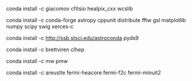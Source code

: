 conda install -c giacomov cfitsio healpix_cxx wcslib

conda install -c conda-forge astropy cppunit distribute fftw gsl matplotlib numpy scipy swig xerces-c

conda install -c http://ssb.stsci.edu/astroconda pyds9

conda install -c brettviren clhep

conda install -c mw pmw

conda install -c areustle fermi-heacore fermi-f2c fermi-minuit2
